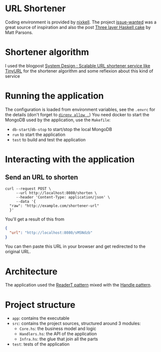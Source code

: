 # URL Shortener

Coding environment is provided by [nixkell](https://github.com/pwm/nixkell).
The project [issue-wanted](https://github.com/kowainik/issue-wanted) was a great source of inspiration and also the post [Three layer Haskell cake](https://www.parsonsmatt.org/2018/03/22/three_layer_haskell_cake.html) by Matt Parsons.

# Shortener algorithm

I used the blogpost [System Design : Scalable URL shortener service like TinyURL](https://medium.com/@sandeep4.verma/system-design-scalable-url-shortener-service-like-tinyurl-106f30f23a82) for the shortener algorithm and some reflexion about this kind of service

# Running the application

The configuration is loaded from environment variables, see the `.envrc` for the details (don't forget to [`direnv allow .`](https://direnv.net/))
You need docker to start the MongoDB used by the application, use the `Makefile`:

- `db-start`/`db-stop` to start/stop the local MongoDB
- `run` to start the application
- `test` to build and test the application

# Interacting with the application

## Send an URL to shorten

```shell
curl --request POST \
     --url http://localhost:8080/shorten \
     --header 'Content-Type: application/json' \
     --data '{
  "raw": "http://example.com/shortener-url"
  }'
```

You'll get a result of this from

```json
{
  "url": "http://localhost:8080/sMSNdzb"
}
```

You can then paste this URL in your browser and get redirected to the original URL.

# Architecture

The application used the [ReaderT pattern](https://www.fpcomplete.com/blog/2017/06/readert-design-pattern/) mixed with the [Handle pattern](https://jaspervdj.be/posts/2018-03-08-handle-pattern.html).

# Project structure

- `app`: contains the executable
- `src`: contains the project sources, structured around 3 modules:
  - `Core.hs`: the business model and logic
  - `Handlers.hs`: the API of the application
  - `Infra.hs`: the glue that join all the parts
- `test`: tests of the application
